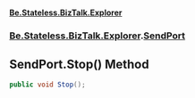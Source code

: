 #### [Be.Stateless.BizTalk.Explorer](README.md 'README')
### [Be.Stateless.BizTalk.Explorer](Be.Stateless.BizTalk.Explorer.md 'Be.Stateless.BizTalk.Explorer').[SendPort](SendPort.md 'Be.Stateless.BizTalk.Explorer.SendPort')

## SendPort.Stop() Method

```csharp
public void Stop();
```